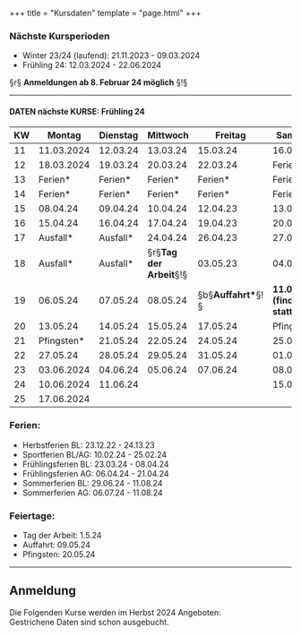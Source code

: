 +++
title = "Kursdaten"
template = "page.html"
+++


<!-- Split, Text 1 Kursdaten -->
### Nächste Kursperioden

- Winter 23/24 (laufend):  21.11.2023 - 09.03.2024
- Frühling 24: 12.03.2024 - 22.06.2024

§r§ **Anmeldungen ab 8. Februar 24 möglich** §!§

___________________________________________
<!-- Split, Tabelle (in Box) -->


<div class=" mx-auto px-4 mt-5 shadow-lg rounded-lg  overflow-x-auto" >  <!-- Bitte nicht löschen -->

#### DATEN nächste KURSE: Frühling 24
<!-- Tabelle Kursdaten -->


| KW     | Montag                          | Dienstag                        |     Mittwoch                    |  Freitag                        |         Samstag                 |
|--------|---------------------------------|---------------------------------|---------------------------------|---------------------------------|---------------------------------|
|   11   |  11.03.2024                     |   12.03.24                      |       13.03.24                  |    15.03.24                     |           16.03.24              |
|   12   |  18.03.2024                     |   19.03.24                      |       20.03.24                  |    22.03.24                     |           Ferien*               |
|   13   |   Ferien\*                      |    Ferien\*                     |       Ferien\*                  |    Ferien\*                     |           Ferien\*              |    
|   14   |   Ferien\*                      |    Ferien\*                     |       Ferien\*                  |    Ferien\*                     |           Ferien\*              |    
|   15   |  08.04.24                       |   09.04.24                      |       10.04.24                  |    12.04.23                     |           13.04.23              |
|   16   |  15.04.24                       |   16.04.24                      |       17.04.24                  |    19.04.23                     |           20.04.24              |
|   17   |   Ausfall\*                     |   Ausfall\*                     |       24.04.24                  |    26.04.23                     |           27.04.24              |
|   18   |   Ausfall\*                     |   Ausfall\*                     | §r§**Tag der Arbeit**§!§        |    03.05.23                     |           04.05.24              |
|   19   |  06.05.24                       |   07.05.24                      |       08.05.24                  | §b§**Auffahrt\***§!§            | **11.05.24 (findet statt)**     |
|   20   |  13.05.24                       |   14.05.24                      |       15.05.24                  |    17.05.24                     |          Pfingsten\*            |
|   21   |  Pfingsten\*                    |   21.05.24                      |       22.05.24                  |    24.05.24                     |           25.05.24              |
|   22   |  27.05.24                       |   28.05.24                      |       29.05.24                  |    31.05.24                     |           01.06.24              |
|   23   |  03.06.2024                     |   04.06.24                      |       05.06.24                  |    07.06.24                     |           08.06.24              |
|   24   |  10.06.2024                     |   11.06.24                      |                                 |                                 |           15.06.24              |
|   25   |  17.06.2024                     |                                 |                                 |                                 |                                 |

<!-- Bemerkungen -->

### Ferien: 
- Herbstferien BL: 23.12.22 - 24.13.23 
- Sportferien BL/AG: 10.02.24 - 25.02.24
- Frühlingsferien BL: 23.03.24 - 08.04.24
- Frühlingsferien AG: 06.04.24 - 21.04.24
- Sommerferien BL: 29.06.24 - 11.08.24
- Sommerferien AG: 06.07.24 - 11.08.24

### Feiertage:
- Tag der Arbeit: 1.5.24
- Auffahrt:  09.05.24
- Pfingsten: 20.05.24
  
</div>

<!-- Tricks für die Tabelle: 
Farben: 
    §red§ TEXT §!§
    gültig ist: 
        §r§ (rot), 
        §g§ (green)
        §b§ (blue)
    !!! Immer mit §!§ schliessen !!!
Fett: 
    ** Text **

*-Zeichen: \* 
 -->

____________________________________________
<!-- Split, Text Anmeldung / Kursdaten -->

## Anmeldung

Die Folgenden Kurse werden im Herbst 2024 Angeboten:\
<span class="text-red-700 line-through">Gestrichene</span> Daten sind schon ausgebucht. 

<!-- Wird automatisch eingefügt: Daten aller Kursanlässe -->
